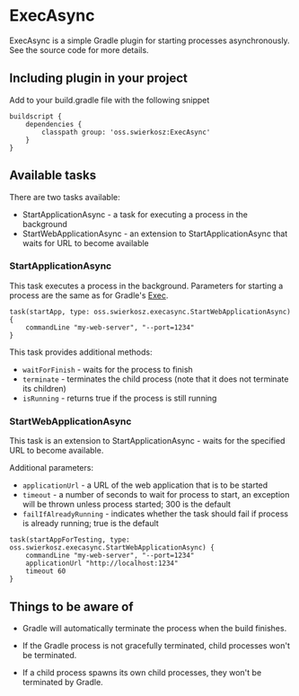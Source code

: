 # ExecAsync

ExecAsync is a simple Gradle plugin for starting processes asynchronously. See the source code for more details.

## Including plugin in your project
Add to your build.gradle file with the following snippet
```
buildscript {
    dependencies {
        classpath group: 'oss.swierkosz:ExecAsync'
    }
}
```
## Available tasks
There are two tasks available:
* StartApplicationAsync - a task for executing a process in the background
* StartWebApplicationAsync - an extension to StartApplicationAsync that waits for URL to become available

### StartApplicationAsync
This task executes a process in the background. Parameters for starting a process are the same as for Gradle's [Exec].

```
task(startApp, type: oss.swierkosz.execasync.StartWebApplicationAsync) {
    commandLine "my-web-server", "--port=1234"
}
```

This task provides additional methods:
* `waitForFinish` - waits for the process to finish
* `terminate` - terminates the child process (note that it does not terminate its children)
* `isRunning` - returns true if the process is still running

### StartWebApplicationAsync
This task is an extension to StartApplicationAsync - waits for the specified URL to become available.

Additional parameters:
* `applicationUrl` - a URL of the web application that is to be started
* `timeout` - a number of seconds to wait for process to start, an exception will be thrown unless process started; 300 is the default
* `failIfAlreadyRunning` - indicates whether the task should fail if process is already running; true is the default

```
task(startAppForTesting, type: oss.swierkosz.execasync.StartWebApplicationAsync) {
    commandLine "my-web-server", "--port=1234"
    applicationUrl "http://localhost:1234"
    timeout 60
}
```

## Things to be aware of
* Gradle will automatically terminate the process when the build finishes.
* If the Gradle process is not gracefully terminated, child processes won't be terminated.
* If a child process spawns its own child processes, they won't be terminated by Gradle.

   [Exec]: <https://docs.gradle.org/current/javadoc/org/gradle/api/tasks/Exec.html>
